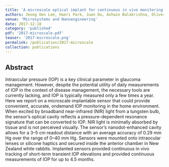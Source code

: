 ```yaml
---
title: 'A microscale optical implant for continuous in vivo monitoring of intraocular pressure'
authors: Jeong Oen Lee, Haeri Park, Juan Du, Ashwin Balakrishna, Oliver Chen, David Stretavan, Hyuck Choo'
venue: 'Microsystems and Nanoengineering'
date: 2017-12-18
category: 'published'
pdf: '2017-microscale.pdf'
teaser: '2017-microscale.png'
permalink: /publication/2017-microscale
collection: publications
---
```


Abstract
-------
Intraocular pressure (IOP) is a key clinical parameter in glaucoma management. However, despite the potential utility of daily
measurements of IOP in the context of disease management, the necessary tools are currently lacking, and IOP is typically
measured only a few times a year. Here we report on a microscale implantable sensor that could provide convenient, accurate, ondemand
IOP monitoring in the home environment. When excited by broadband near-infrared (NIR) light from a tungsten bulb, the
sensor’s optical cavity reflects a pressure-dependent resonance signature that can be converted to IOP. NIR light is minimally
absorbed by tissue and is not perceived visually. The sensor’s nanodot-enhanced cavity allows for a 3–5 cm readout distance with
an average accuracy of 0.29 mm Hg over the range of 0–40 mm Hg. Sensors were mounted onto intraocular lenses or silicone
haptics and secured inside the anterior chamber in New Zealand white rabbits. Implanted sensors provided continuous in vivo
tracking of short-term transient IOP elevations and provided continuous measurements of IOP for up to 4.5 months.
